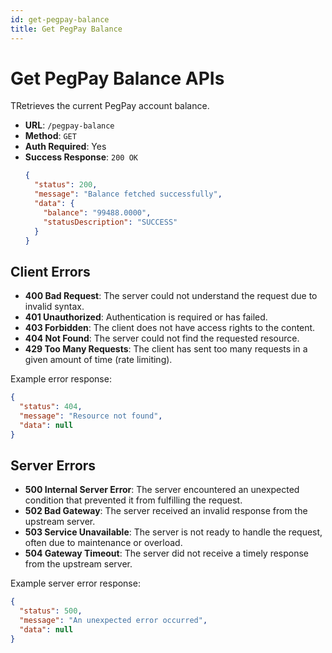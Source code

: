 ```yaml
---
id: get-pegpay-balance
title: Get PegPay Balance
---
```


# Get PegPay Balance APIs

TRetrieves the current PegPay account balance.

- **URL**: `/pegpay-balance`
- **Method**: `GET`
- **Auth Required**: Yes
- **Success Response**: `200 OK`
  ```json
  {
    "status": 200,
    "message": "Balance fetched successfully",
    "data": {
      "balance": "99488.0000",
      "statusDescription": "SUCCESS"
    }
  }
  ```

## Client Errors

- **400 Bad Request**: The server could not understand the request due to invalid syntax.
- **401 Unauthorized**: Authentication is required or has failed.
- **403 Forbidden**: The client does not have access rights to the content.
- **404 Not Found**: The server could not find the requested resource.
- **429 Too Many Requests**: The client has sent too many requests in a given amount of time (rate limiting).

Example error response:

```json
{
  "status": 404,
  "message": "Resource not found",
  "data": null
}
```

## Server Errors

- **500 Internal Server Error**: The server encountered an unexpected condition that prevented it from fulfilling the request.
- **502 Bad Gateway**: The server received an invalid response from the upstream server.
- **503 Service Unavailable**: The server is not ready to handle the request, often due to maintenance or overload.
- **504 Gateway Timeout**: The server did not receive a timely response from the upstream server.

Example server error response:

```json
{
  "status": 500,
  "message": "An unexpected error occurred",
  "data": null
}
```